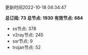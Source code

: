 更新时间2022-10-18 04:34:47

**总订阅: 73**
**总节点: 1930**
**有效节点: 684**
- ss节点: 378
- v2ray节点: 245
- ssr节点: 9
- trojan节点: 52
